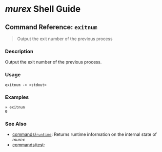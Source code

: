 # _murex_ Shell Guide

## Command Reference: `exitnum`

> Output the exit number of the previous process

### Description

Output the exit number of the previous process.

### Usage

    exitnum -> <stdout>

### Examples

    » exitnum
    0

### See Also

* [commands/`runtime`](../commands/runtime.md):
  Returns runtime information on the internal state of _murex_
* [commands/test](../commands/test.md):
  